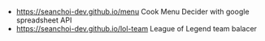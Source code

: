 - https://seanchoi-dev.github.io/menu Cook Menu Decider with google spreadsheet API
- https://seanchoi-dev.github.io/lol-team League of Legend team balacer
